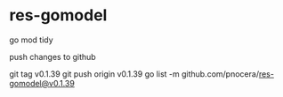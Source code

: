 # res-gomodel

go mod tidy

push changes to github

git tag v0.1.39
git push origin v0.1.39
go list -m github.com/pnocera/res-gomodel@v0.1.39

